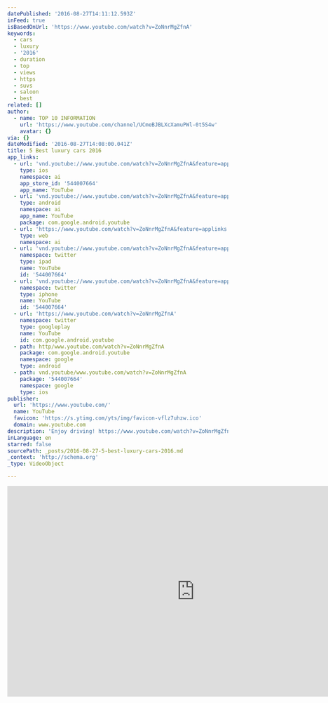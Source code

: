 ```yaml
---
datePublished: '2016-08-27T14:11:12.593Z'
inFeed: true
isBasedOnUrl: 'https://www.youtube.com/watch?v=ZoNnrMgZfnA'
keywords:
  - cars
  - luxury
  - '2016'
  - duration
  - top
  - views
  - https
  - suvs
  - saloon
  - best
related: []
author:
  - name: TOP 10 INFORMATION
    url: 'https://www.youtube.com/channel/UCmeBJBLXcXamuPWl-0t5S4w'
    avatar: {}
via: {}
dateModified: '2016-08-27T14:08:00.041Z'
title: 5 Best luxury cars 2016
app_links:
  - url: 'vnd.youtube://www.youtube.com/watch?v=ZoNnrMgZfnA&feature=applinks'
    type: ios
    namespace: ai
    app_store_id: '544007664'
    app_name: YouTube
  - url: 'vnd.youtube://www.youtube.com/watch?v=ZoNnrMgZfnA&feature=applinks'
    type: android
    namespace: ai
    app_name: YouTube
    package: com.google.android.youtube
  - url: 'https://www.youtube.com/watch?v=ZoNnrMgZfnA&feature=applinks'
    type: web
    namespace: ai
  - url: 'vnd.youtube://www.youtube.com/watch?v=ZoNnrMgZfnA&feature=applinks'
    namespace: twitter
    type: ipad
    name: YouTube
    id: '544007664'
  - url: 'vnd.youtube://www.youtube.com/watch?v=ZoNnrMgZfnA&feature=applinks'
    namespace: twitter
    type: iphone
    name: YouTube
    id: '544007664'
  - url: 'https://www.youtube.com/watch?v=ZoNnrMgZfnA'
    namespace: twitter
    type: googleplay
    name: YouTube
    id: com.google.android.youtube
  - path: http/www.youtube.com/watch?v=ZoNnrMgZfnA
    package: com.google.android.youtube
    namespace: google
    type: android
  - path: vnd.youtube/www.youtube.com/watch?v=ZoNnrMgZfnA
    package: '544007664'
    namespace: google
    type: ios
publisher:
  url: 'https://www.youtube.com/'
  name: YouTube
  favicon: 'https://s.ytimg.com/yts/img/favicon-vflz7uhzw.ico'
  domain: www.youtube.com
description: 'Enjoy driving! https://www.youtube.com/watch?v=ZoNnrMgZfnA'
inLanguage: en
starred: false
sourcePath: _posts/2016-08-27-5-best-luxury-cars-2016.md
_context: 'http://schema.org'
_type: VideoObject

---
```

<iframe src="https://cdn.embedly.com/widgets/media.html?src=https%3A%2F%2Fwww.youtube.com%2Fembed%2FZoNnrMgZfnA%3Ffeature%3Doembed&amp;url=http%3A%2F%2Fwww.youtube.com%2Fwatch%3Fv%3DZoNnrMgZfnA&amp;image=https%3A%2F%2Fi.ytimg.com%2Fvi%2FZoNnrMgZfnA%2Fhqdefault.jpg&amp;key=b7d04c9b404c499eba89ee7072e1c4f7&amp;type=text%2Fhtml&amp;schema=youtube" width="854" height="480" scrolling="no" frameborder="0" allowfullscreen="" style=""></iframe>